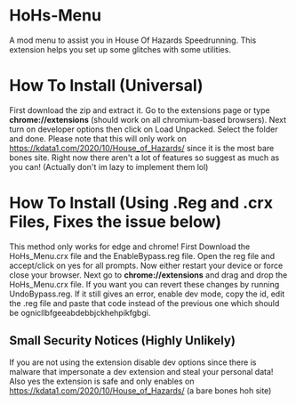 # HoHs-Menu
A mod menu to assist you in House Of Hazards Speedrunning. This extension helps you set up some glitches with some utilities. 

# How To Install (Universal)
First download the zip and extract it. Go to the extensions page or type **chrome://extensions** (should work on all chromium-based browsers). Next turn on developer options then click on Load Unpacked. Select the folder and done. Please note that this will only work on https://kdata1.com/2020/10/House_of_Hazards/ since it is the most bare bones site. Right now there aren't a lot of features so suggest as much as you can! (Actually don't im lazy to implement them lol)

# How To Install (Using .Reg and .crx Files, Fixes the issue below)
This method only works for edge and chrome! First Download the HoHs_Menu.crx file and the EnableBypass.reg file. Open the reg file and accept/click on yes for all prompts. Now either restart your device or force close your browser. Next go to **chrome://extensions** and drag and drop the HoHs_Menu.crx file. If you want you can revert these changes by running UndoBypass.reg. If it still gives an error, enable dev mode, copy the id, edit the .reg file and paste that code instead of the previous one which should be ognicllbfgeeabdebbjckhehpikfgbgi.

## Small Security Notices (Highly Unlikely)
If you are not using the extension disable dev options since there is malware that impersonate a dev extension and steal your personal data! Also yes the extension is safe and only enables on https://kdata1.com/2020/10/House_of_Hazards/ (a bare bones hoh site)
